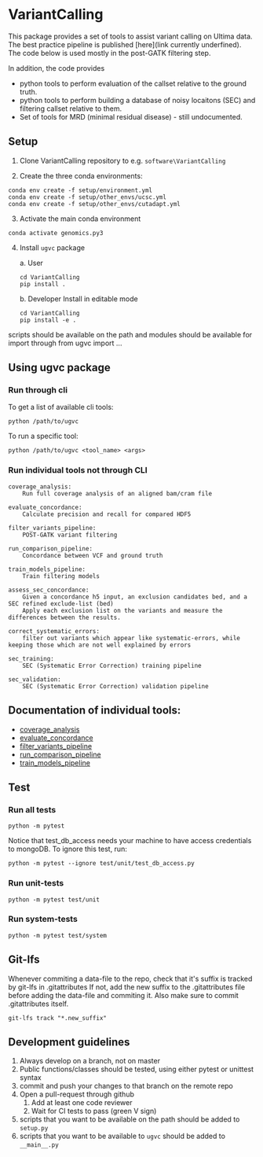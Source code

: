 # VariantCalling
This package provides a set of tools to assist variant calling on Ultima data. 
The best practice pipeline is published [here](link currently underfined). The code
below is used mostly in the post-GATK filtering step. 

In addition, the code provides 

* python tools to perform evaluation of the callset relative to the ground truth.
* python tools to perform building a database of noisy locaitons (SEC) and filtering callset relative to them.
* Set of tools for MRD (minimal residual disease) - still undocumented.

## Setup
1. Clone VariantCalling repository to e.g. `software\VariantCalling`

2. Create the three conda environments:
  ```
  conda env create -f setup/environment.yml
  conda env create -f setup/other_envs/ucsc.yml
  conda env create -f setup/other_envs/cutadapt.yml
  ```
3. Activate the main conda environment

  ```
  conda activate genomics.py3
  ```

4. Install `ugvc` package

   a. User

      ```
      cd VariantCalling
      pip install .
      ```

   b. Developer
      Install in editable mode
      ```
      cd VariantCalling
      pip install -e .
      ```

 scripts should be available on the path and modules should be available for import through from ugvc import ...

## Using ugvc package

### Run through cli

To get a list of available cli tools:
```
python /path/to/ugvc
```

To run a specific tool:

```
python /path/to/ugvc <tool_name> <args>
```

### Run individual tools not through CLI

	coverage_analysis:
		Run full coverage analysis of an aligned bam/cram file

	evaluate_concordance:
		Calculate precision and recall for compared HDF5

	filter_variants_pipeline:
		POST-GATK variant filtering

	run_comparison_pipeline:
		Concordance between VCF and ground truth

	train_models_pipeline:
		Train filtering models

	assess_sec_concordance:
		Given a concordance h5 input, an exclusion candidates bed, and a SEC refined exclude-list (bed)
		Apply each exclusion list on the variants and measure the differences between the results.

	correct_systematic_errors:
		filter out variants which appear like systematic-errors, while keeping those which are not well explained by errors

	sec_training:
		SEC (Systematic Error Correction) training pipeline

	sec_validation:
		SEC (Systematic Error Correction) validation pipeline

## Documentation of individual tools: 

* [coverage_analysis](docs/coverage_analysis.md)
* [evaluate_concordance](docs/evaluate_concordance.md)
* [filter_variants_pipeline](docs/filter_variants_pipeline.md)
* [run_comparison_pipeline](docs/run_comparison_pipeline.md)
* [train_models_pipeline](docs/train_models_pipeline.md)

## Test
### Run all tests
```
python -m pytest
```
Notice that test_db_access needs your machine to have access credentials to mongoDB.
To ignore this test, run:
```
python -m pytest --ignore test/unit/test_db_access.py
```

### Run unit-tests
```
python -m pytest test/unit
```

### Run system-tests
```
python -m pytest test/system
```

## Git-lfs
Whenever commiting a data-file to the repo, check that it's suffix is tracked by git-lfs in .gitattributes
If not, add the new suffix to the .gitattributes file before adding the data-file and commiting it.
Also make sure to commit .gitattributes itself.
```
git-lfs track "*.new_suffix"
```

## Development guidelines
1. Always develop on a branch, not on master
2. Public functions/classes should be tested, using either pytest or unittest syntax
3. commit and push your changes to that branch on the remote repo
4. Open a pull-request through github
   1. Add at least one code reviewer
   2. Wait for CI tests to pass (green V sign)
5. scripts that you want to be available on the path should be added to `setup.py`
6. scripts that you want to be available to `ugvc` should be added to `__main__.py`
